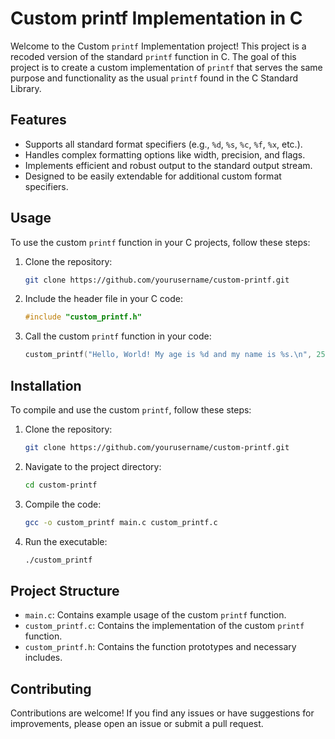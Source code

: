 # Custom printf Implementation in C

Welcome to the Custom `printf` Implementation project! This project is a recoded version of the standard `printf` function in C. The goal of this project is to create a custom implementation of `printf` that serves the same purpose and functionality as the usual `printf` found in the C Standard Library.

## Features

- Supports all standard format specifiers (e.g., `%d`, `%s`, `%c`, `%f`, `%x`, etc.).
- Handles complex formatting options like width, precision, and flags.
- Implements efficient and robust output to the standard output stream.
- Designed to be easily extendable for additional custom format specifiers.

## Usage

To use the custom `printf` function in your C projects, follow these steps:

1. Clone the repository:
    ```sh
    git clone https://github.com/yourusername/custom-printf.git
    ```

2. Include the header file in your C code:
    ```c
    #include "custom_printf.h"
    ```

3. Call the custom `printf` function in your code:
    ```c
    custom_printf("Hello, World! My age is %d and my name is %s.\n", 25, "Alice");
    ```

## Installation

To compile and use the custom `printf`, follow these steps:

1. Clone the repository:
    ```sh
    git clone https://github.com/yourusername/custom-printf.git
    ```

2. Navigate to the project directory:
    ```sh
    cd custom-printf
    ```

3. Compile the code:
    ```sh
    gcc -o custom_printf main.c custom_printf.c
    ```

4. Run the executable:
    ```sh
    ./custom_printf
    ```

## Project Structure

- `main.c`: Contains example usage of the custom `printf` function.
- `custom_printf.c`: Contains the implementation of the custom `printf` function.
- `custom_printf.h`: Contains the function prototypes and necessary includes.

## Contributing

Contributions are welcome! If you find any issues or have suggestions for improvements, please open an issue or submit a pull request. 

